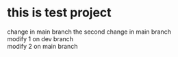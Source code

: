 # this is test project
change in main branch
the second change in main branch\
modify 1 on dev branch\
modify 2 on main branch
